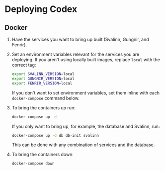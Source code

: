 # Deploying Codex

## Docker

1. Have the services you want to bring up built (Svalinn, Gungnir, and Fenrir).

2. Set an environment variables relevant for the services you are deploying. If
   you aren't using locally built images, replace `local` with the correct tag:
   ```bash
   export SVALINN_VERSION=local
   export GUNGNIR_VERSION=local
   export FENRIR_VERSION=local
   ```
   If you don't want to set environment variables, set them inline with each 
   `docker-compose` command below.

3. To bring the containers up run:
   ```bash
   docker-compose up -d
   ```
   If you only want to bring up, for example, the database and Svalinn, run:
   ```bash
   docker-compose up -d db db-init svalinn
   ```
   This can be done with any combination of services and the database.

4. To bring the containers down:
   ```bash
   docker-compose down
   ```
